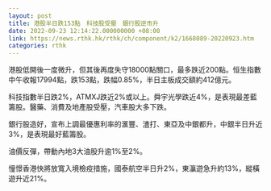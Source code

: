 ```yaml
---
layout: post
title: 港股半日跌153點　科技股受壓　銀行股逆市升
date: 2022-09-23 12:14:22.000000000 +08:00
link: https://news.rthk.hk/rthk/ch/component/k2/1668089-20220923.htm
categories: rthk
---
```


港股低開後一度微升，但其後再度失守18000點關口，最多跌近200點。恒生指數中午收報17994點，跌153點，跌幅0.85%，半日主板成交額約412億元。

科技指數半日跌2%，ATMXJ跌近2%或以上。舜宇光學跌近4%，是表現最差藍籌股。醫藥、消費及地產股受壓，汽車股大多下跌。

銀行股造好，宣布上調最優惠利率的滙豐、渣打、東亞及中銀都升，中銀半日升近3%，是表現最好藍籌股。

油價反彈，帶動內地3大油股升逾1%至2%。

憧憬香港快將放寬入境檢疫措施，國泰航空半日升2%，東灜遊急升約13%，縱橫遊升近21%。
